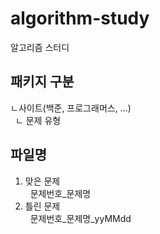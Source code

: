 # algorithm-study
알고리즘 스터디

## 패키지 구분
ㄴ사이트(백준, 프로그래머스, ...)   
&nbsp;&nbsp;ㄴ 문제 유형

## 파일명
1. 맞은 문제   
&nbsp;&nbsp;문제번호_문제명
2. 틀린 문제   
&nbsp;&nbsp;문제번호_문제명_yyMMdd  
